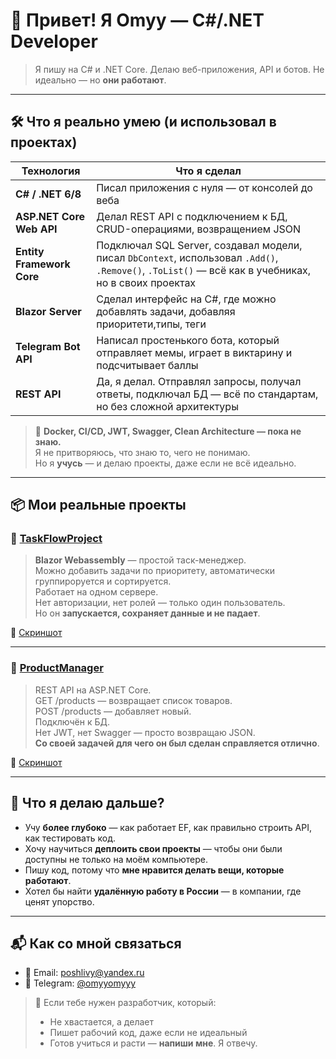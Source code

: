 # 👋 Привет! Я Omyy — C#/.NET Developer

> Я пишу на C# и .NET Core. Делаю веб-приложения, API и ботов. Не идеально — но **они работают**.

---

## 🛠️ Что я реально умею (и использовал в проектах)

| Технология | Что я сделал |
|-----------|---------------|
| **C# / .NET 6/8** | Писал приложения с нуля — от консолей до веба |
| **ASP.NET Core Web API** | Делал REST API с подключением к БД, CRUD-операциями, возвращением JSON |
| **Entity Framework Core** | Подключал SQL Server, создавал модели, писал `DbContext`, использовал `.Add()`, `.Remove()`, `.ToList()` — всё как в учебниках, но в своих проектах |
| **Blazor Server** | Сделал интерфейс на C#, где можно добавлять задачи, добавляя приоритети,типы, теги |
| **Telegram Bot API** | Написал простенького бота, который отправляет мемы, играет в виктарину и подсчитывает баллы |
| **REST API** | Да, я делал. Отправлял запросы, получал ответы, подключал БД — всё по стандартам, но без сложной архитектуры |

> 🔹 **Docker, CI/CD, JWT, Swagger, Clean Architecture — пока не знаю.**  
> Я не притворяюсь, что знаю то, чего не понимаю.  
> Но я **учусь** — и делаю проекты, даже если не всё идеально.

---

## 📦 Мои реальные проекты

### 📂 [TaskFlowProject](https://github.com/Omasy4S/TaskFlowProject)
> **Blazor Webassembly** — простой таск-менеджер.  
> Можно добавить задачи по приоритету, автоматически группироруется и сортируется.  
> Работает на одном сервере.  
> Нет авторизации, нет ролей — только один пользователь.  
> Но он **запускается, сохраняет данные и не падает**.

📸 [Скриншот](https://imgur.com/a/7QYgzRc)

---

### 📂 [ProductManager](https://github.com/Omasy4S/TestEntityFrameworkProject)
> REST API на ASP.NET Core.  
> GET /products — возвращает список товаров.  
> POST /products — добавляет новый.  
> Подключён к БД.  
> Нет JWT, нет Swagger — просто возвращаю JSON.  
> **Со своей задачей для чего он был сделан справляется отлично**.

📸 [Скриншот](https://imgur.com/a/3VYHJBE)

---

## 🧭 Что я делаю дальше?

- Учу **более глубоко** — как работает EF, как правильно строить API, как тестировать код.
- Хочу научиться **деплоить свои проекты** — чтобы они были доступны не только на моём компьютере.
- Пишу код, потому что **мне нравится делать вещи, которые работают**.
- Хотел бы найти **удалённую работу в России** — в компании, где ценят упорство.

---

## 📬 Как со мной связаться

- 📧 Email: [poshlivy@yandex.ru](https://mail.yandex.ru/compose?to=poshlivy@yandex.ru)
- 💬 Telegram: [@omyyomyyy](https://t.me/omyyomyyy)

> 💬 Если тебе нужен разработчик, который:
> - Не хвастается, а делает
> - Пишет рабочий код, даже если не идеальный
> - Готов учиться и расти
> — **напиши мне**. Я отвечу.
